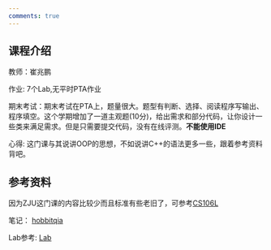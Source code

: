 ```yaml
---
comments: true
---
```

## 课程介绍

教师：崔兆鹏

作业: 7个Lab,无平时PTA作业

期末考试：期末考试在PTA上，题量很大。题型有判断、选择、阅读程序写输出、程序填空。这个学期增加了一道主观题(10分)，给出需求和部分代码，让你设计一些类来满足需求。但是只需要提交代码，没有在线评测。**不能使用IDE**

心得: 这门课与其说讲OOP的思想，不如说讲C++的语法更多一些，跟着参考资料背吧。



## 参考资料

因为ZJU这门课的内容比较少而且标准有些老旧了，可参考[CS106L](https://csdiy.wiki/%E7%BC%96%E7%A8%8B%E5%85%A5%E9%97%A8/CS106L/)

笔记： [hobbitqia](https://note.hobbitqia.cc/OOP/)

Lab参考: [Lab](https://github.com/lhmd/ZJU-course/tree/master/%E9%9D%A2%E5%90%91%E5%AF%B9%E8%B1%A1%E7%A8%8B%E5%BA%8F%E8%AE%BE%E8%AE%A1/project)

